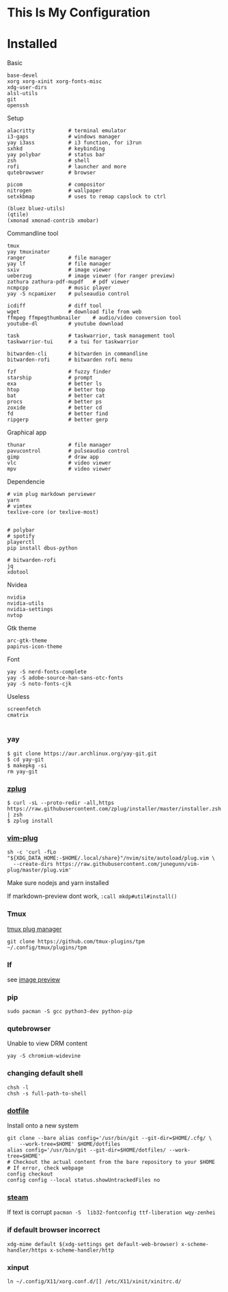 # This Is My Configuration

# Installed

Basic
```
base-devel
xorg xorg-xinit xorg-fonts-misc
xdg-user-dirs
alsl-utils
git
openssh
```

Setup
```
alacritty           # terminal emulator
i3-gaps             # windows manager
yay i3ass           # i3 function, for i3run
sxhkd               # keybinding
yay polybar         # status bar
zsh                 # shell
rofi                # launcher and more
qutebrowswer        # browser

picom               # compositor
nitrogen            # wallpaper
setxkbmap           # uses to remap capslock to ctrl
```
```
(bluez bluez-utils)
(qtile)
(xmonad xmonad-contrib xmobar)
```


Commandline tool
```
tmux
yay tmuxinator
ranger              # file manager
yay lf              # file manager
sxiv                # image viewer
ueberzug            # image viewer (for ranger preview)
zathura zathura-pdf-mupdf   # pdf viewer
ncmpcpp             # music player
yay -S ncpamixer    # pulseaudio control

icdiff              # diff tool
wget                # download file from web
ffmpeg ffmpegthumbnailer    # audio/video conversion tool
youtube-dl          # youtube download

task                # taskwarrior, task management tool
taskwarrior-tui     # a tui for taskwarrior

bitwarden-cli       # bitwarden in commandline
bitwarden-rofi      # bitwarden rofi menu

fzf                 # fuzzy finder
starship            # prompt
exa                 # better ls
htop                # better top
bat                 # better cat
procs               # better ps
zoxide              # better cd
fd                  # better find
ripgerp             # better gerp
```

Graphical app
```
thunar              # file manager
pavucontrol         # pulseaudio control
gimp                # draw app
vlc                 # video viewer
mpv                 # video viewer
```

Dependencie
```
# vim plug markdown perviewer
yarn
# vimtex
texlive-core (or texlive-most)


# polybar
# spotify
playerctl
pip install dbus-python

# bitwarden-rofi
jq
xdotool

```

Nvidea
```
nvidia
nvidia-utils
nvidia-settings
nvtop
```

Gtk theme
```
arc-gtk-theme
papirus-icon-theme
```

Font
```
yay -S nerd-fonts-complete
yay -S adobe-source-han-sans-otc-fonts
yay -S noto-fonts-cjk
```

Useless
```
screenfetch
cmatrix
```






#

### yay
```
$ git clone https://aur.archlinux.org/yay-git.git
$ cd yay-git
$ makepkg -si
rm yay-git
```


### **[zplug](https://github.com/zplug/zplug)**
```
$ curl -sL --proto-redir -all,https https://raw.githubusercontent.com/zplug/installer/master/installer.zsh | zsh
$ zplug install
```


### **[vim-plug](https://github.com/junegunn/vim-plug)**
```
sh -c 'curl -fLo "${XDG_DATA_HOME:-$HOME/.local/share}"/nvim/site/autoload/plug.vim \
  --create-dirs https://raw.githubusercontent.com/junegunn/vim-plug/master/plug.vim'
```
Make sure nodejs and yarn installed

If markdown-preview dont work, `:call mkdp#util#install()`


### Tmux
[tmux plug manager](https://github.com/tmux-plugins/tpm)
```
git clone https://github.com/tmux-plugins/tpm ~/.config/tmux/plugins/tpm
```


### lf
see [image preview](https://github.com/cirala/lfimg)


### pip
```
sudo pacman -S gcc python3-dev python-pip
```


### qutebrowser
Unable to view DRM content
```
yay -S chromium-widevine
```


### changing default shell
```
chsh -l
chsh -s full-path-to-shell
```


### [dotfile](https://www.atlassian.com/git/tutorials/dotfiles)
Install onto a new system
```
git clone --bare alias config='/usr/bin/git --git-dir=$HOME/.cfg/ \
    --work-tree=$HOME' $HOME/dotfiles
alias config='/usr/bin/git --git-dir=$HOME/dotfiles/ --work-tree=$HOME'
# Checkout the actual content from the bare repository to your $HOME
# If error, check webpage
config checkout
config config --local status.showUntrackedFiles no
```


### [steam](https://www.chrisatmachine.com/Linux/08-steam-on-linux/)
If text is corrupt
` pacman -S  lib32-fontconfig ttf-liberation wqy-zenhei `


### if default browser incorrect
```
xdg-mime default $(xdg-settings get default-web-browser) x-scheme-handler/https x-scheme-handler/http
```


### xinput
```
ln ~/.config/X11/xorg.conf.d/[] /etc/X11/xinit/xinitrc.d/
```
